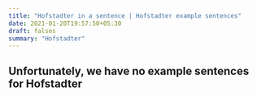 ```yaml
---
title: "Hofstadter in a sentence | Hofstadter example sentences"
date: 2021-01-20T19:57:50+05:30
draft: falses
summary: "Hofstadter"
---
```

## Unfortunately, we have no example sentences for Hofstadter                 
